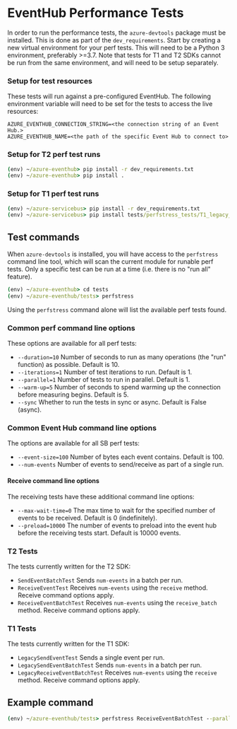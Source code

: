 # EventHub Performance Tests

In order to run the performance tests, the `azure-devtools` package must be installed. This is done as part of the `dev_requirements`.
Start by creating a new virtual environment for your perf tests. This will need to be a Python 3 environment, preferably >=3.7.
Note that tests for T1 and T2 SDKs cannot be run from the same environment, and will need to be setup separately.

### Setup for test resources

These tests will run against a pre-configured EventHub. The following environment variable will need to be set for the tests to access the live resources:
```
AZURE_EVENTHUB_CONNECTION_STRING=<the connection string of an Event Hub.>
AZURE_EVENTHUB_NAME=<the path of the specific Event Hub to connect to>
```

### Setup for T2 perf test runs

```cmd
(env) ~/azure-eventhub> pip install -r dev_requirements.txt
(env) ~/azure-eventhub> pip install .
```

### Setup for T1 perf test runs

```cmd
(env) ~/azure-servicebus> pip install -r dev_requirements.txt
(env) ~/azure-servicebus> pip install tests/perfstress_tests/T1_legacy_tests/t1_test_requirements.txt
```

## Test commands

When `azure-devtools` is installed, you will have access to the `perfstress` command line tool, which will scan the current module for runable perf tests. Only a specific test can be run at a time (i.e. there is no "run all" feature).

```cmd
(env) ~/azure-eventhub> cd tests
(env) ~/azure-eventhub/tests> perfstress
```
Using the `perfstress` command alone will list the available perf tests found.

### Common perf command line options
These options are available for all perf tests:
- `--duration=10` Number of seconds to run as many operations (the "run" function) as possible. Default is 10.
- `--iterations=1` Number of test iterations to run. Default is 1.
- `--parallel=1` Number of tests to run in parallel. Default is 1.
- `--warm-up=5` Number of seconds to spend warming up the connection before measuring begins. Default is 5.
- `--sync` Whether to run the tests in sync or async. Default is False (async).

### Common Event Hub command line options
The options are available for all SB perf tests:
- `--event-size=100` Number of bytes each event contains. Default is 100.
- `--num-events` Number of events to send/receive as part of a single run.

#### Receive command line options
The receiving tests have these additional command line options:
- `--max-wait-time=0` The max time to wait for the specified number of events to be received. Default is 0 (indefinitely).
- `--preload=10000` The number of events to preload into the event hub before the receiving tests start. Default is 10000 events.

### T2 Tests
The tests currently written for the T2 SDK:
- `SendEventBatchTest` Sends `num-events` in a batch per run.
- `ReceiveEventTest` Receives `num-events` using the `receive` method. Receive command options apply. 
- `ReceiveEventBatchTest` Receives `num-events` using the `receive_batch` method. Receive command options apply.

### T1 Tests
The tests currently written for the T1 SDK:
- `LegacySendEventTest` Sends a single event per run.
- `LegacySendEventBatchTest` Sends `num-events` in a batch per run.
- `LegacyReceiveEventBatchTest` Receives `num-events` using the `receive` method. Receive command options apply.

## Example command
```cmd
(env) ~/azure-eventhub/tests> perfstress ReceiveEventBatchTest --parallel=2 --event-size=1024 --num-events=100 --duration=100
```